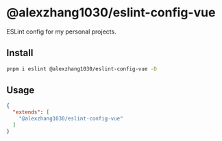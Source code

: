 # @alexzhang1030/eslint-config-vue

ESLint config for my personal projects.

## Install

```bash
pnpm i eslint @alexzhang1030/eslint-config-vue -D
```

## Usage

```json
{
  "extends": [
    "@alexzhang1030/eslint-config-vue"
  ]
}
```